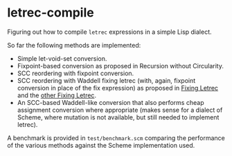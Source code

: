 # letrec-compile
Figuring out how to compile `letrec` expressions in a simple Lisp dialect.

So far the following methods are implemented:
- Simple let-void-set conversion.
- Fixpoint-based conversion as proposed in Recursion without Circularity.
- SCC reordering with fixpoint conversion.
- SCC reordering with Waddell fixing letrec (with, again, fixpoint conversion in place of the fix expression) as proposed in [Fixing Letrec](https://guenchi.github.io/Scheme/doc/Fixing%20Letrec%20A%20Faithful%20Yet%20Efficient%20Implementation%20of%20Scheme%E2%80%99s%20Recursive%20Binding%20Construct.pdf) and the [other Fixing Letrec](https://guenchi.github.io/Scheme/doc/Fixing%20Letrec%20(reloaded).pdf).
- An SCC-based Waddell-like conversion that also performs cheap assignment conversion where appropriate (makes sense for a dialect of Scheme, where mutation is not available, but still needed to implement letrec).

A benchmark is provided in `test/benchmark.scm` comparing the performance of the various methods against the Scheme implementation used.
